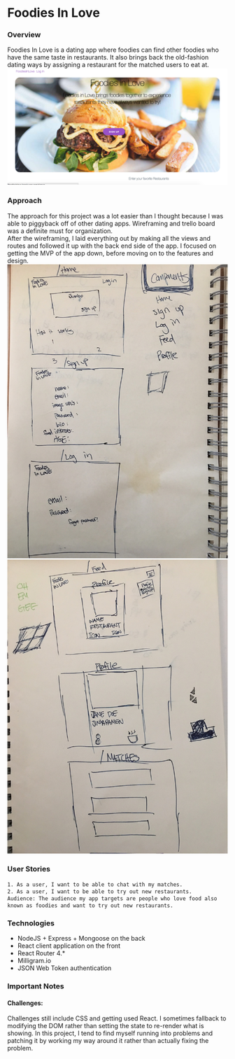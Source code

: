 # Foodies In Love
### Overview

Foodies In Love is a dating app where foodies can find other foodies who have the same taste in restaurants. It also brings back the old-fashion dating ways by assigning a restaurant for the matched users to eat at.  
![alt text](/images/image.png)
### Approach
  The approach for this project was a lot easier than I thought because I was able to piggyback off of other dating apps.  Wireframing and trello board was a definite must for organization.  
  After the wireframing, I laid everything out by making all the views and routes and followed it up with the back end side of the app. I focused on getting the MVP of the app down, before moving on to the features and design.
![alt text](/images/page1.jpg)
![alt text](/images/page2.jpg)
	

### User Stories
	1. As a user, I want to be able to chat with my matches.
	2. As a user, I want to be able to try out new restaurants.
	Audience: The audience my app targets are people who love food also known as foodies and want to try out new restaurants.
	
	
### Technologies

- NodeJS + Express + Mongoose on the back
- React client application on the front
- React Router 4.*
- Milligram.io
- JSON Web Token authentication

### Important Notes
#### Challenges:
Challenges still include CSS and getting used React.  I sometimes fallback to modifying the DOM rather than setting the state to re-render what is showing.  In this project, I tend to find myself running into problems and patching it by working my way around it rather than actually fixing the problem. 
